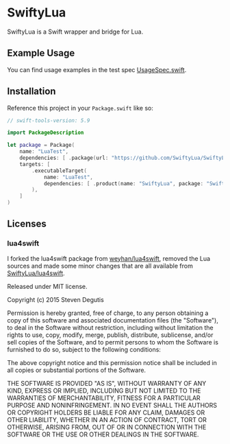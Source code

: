 # SwiftyLua

SwiftyLua is a Swift wrapper and bridge for Lua.

## Example Usage

You can find usage examples in the test spec [UsageSpec.swift](./Tests/SwiftyLuaTests/UsageSpec.swift).


## Installation

Reference this project in your `Package.swift` like so:

```swift
// swift-tools-version: 5.9

import PackageDescription

let package = Package(
    name: "LuaTest",
    dependencies: [ .package(url: "https://github.com/SwiftyLua/SwiftyLua.git", from: "1.0.0") ],
    targets: [
        .executableTarget(
            name: "LuaTest",
            dependencies: [ .product(name: "SwiftyLua", package: "SwiftyLua") ]
        ),
    ]
)
```

## Licenses

### lua4swift
I forked the lua4swift package from [weyhan/lua4swift](https://github.com/weyhan/lua4swift), removed the Lua sources and made some
minor changes that are all available from [SwiftyLua/lua4swift](https://github.com/SwiftyLua/lua4swift).

Released under MIT license.

Copyright (c) 2015 Steven Degutis

Permission is hereby granted, free of charge, to any person obtaining a copy of this software and associated documentation files 
(the "Software"), to deal in the Software without restriction, including without limitation the rights to use, copy, modify, merge, publish, 
distribute, sublicense, and/or sell copies of the Software, and to permit persons to whom the Software is furnished to do so, subject to the 
following conditions:

The above copyright notice and this permission notice shall be included in all copies or substantial portions of the Software.

THE SOFTWARE IS PROVIDED "AS IS", WITHOUT WARRANTY OF ANY KIND, EXPRESS OR IMPLIED, INCLUDING BUT NOT LIMITED TO 
THE WARRANTIES OF MERCHANTABILITY, FITNESS FOR A PARTICULAR PURPOSE AND NONINFRINGEMENT. IN NO EVENT SHALL THE 
AUTHORS OR COPYRIGHT HOLDERS BE LIABLE FOR ANY CLAIM, DAMAGES OR OTHER LIABILITY, WHETHER IN AN ACTION OF 
CONTRACT, TORT OR OTHERWISE, ARISING FROM, OUT OF OR IN CONNECTION WITH THE SOFTWARE OR THE USE OR OTHER 
DEALINGS IN THE SOFTWARE.
